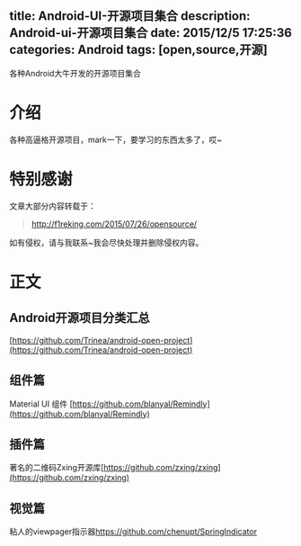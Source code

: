 title: Android-UI-开源项目集合
description: Android-ui-开源项目集合
date: 2015/12/5 17:25:36 
categories: Android
tags: [open,source,开源]
---
各种Android大牛开发的开源项目集合
<!--more-->
# 介绍 #
各种高逼格开源项目，mark一下，要学习的东西太多了，哎~

# 特别感谢 #
文章大部分内容转载于：

> http://f1reking.com/2015/07/26/opensource/

如有侵权，请与我联系~我会尽快处理并删除侵权内容。

# 正文 #
## Android开源项目分类汇总 ##

[https://github.com/Trinea/android-open-project](https://github.com/Trinea/android-open-project)

## 组件篇 ##
Material UI 组件 [https://github.com/blanyal/Remindly](https://github.com/blanyal/Remindly)

## 插件篇 ##
著名的二维码Zxing开源库[https://github.com/zxing/zxing](https://github.com/zxing/zxing)

## 视觉篇 ##
粘人的viewpager指示器[https://github.com/chenupt/SpringIndicator ](https://github.com/chenupt/SpringIndicator)


